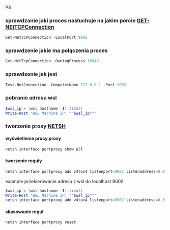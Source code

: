 PS


### sprawdzanie jaki proces nasłuchuje na jakim porcie [GET-NEtTCPConnection](https://docs.microsoft.com/en-us/powershell/module/nettcpip/get-nettcpconnection?view=winserver2012r2-ps&redirectedfrom=MSDN)

``` PowerShell 
Get-NetTCPConnection -LocalPort 9002
```


### sprawdzenie jakie ma połączenia proces

``` PowerShell 
Get-NetTcpConnection -OwningProcess 18948
```


### sprawdzenie jak jest 

``` PowerShell 
Test-NetConnection -ComputerName 127.0.0.1 -Port 9002
```

### pobranie adresu wsl
``` PowerShell 
$wsl_ip = (wsl hostname -I).trim()
Write-Host "WSL Machine IP: ""$wsl_ip"""
```

### tworzenie proxy [NETSH](https://docs.microsoft.com/en-us/windows-server/networking/technologies/netsh/netsh-contexts)

#### wyświetlenie procy proxy 
``` PowerShell 
netsh interface portproxy show all 
```
#### tworzenie reguły

``` PowerShell 
netsh interface portproxy add v4tov4 listenport=9002 listenaddress=0.0.0.0 connectport=9002 connectaddress=192.168.8.9
```
example przekierowanie adresu z wsl do localhost 9002

``` PowerShell 
$wsl_ip = (wsl hostname -I).trim()
Write-Host "WSL Machine IP: ""$wsl_ip"""
netsh interface portproxy add v4tov4 listenport=9002 listenaddress=0.0.0.0 connectport=9002 connectaddress=$wsl_ip
```

#### skasowanie reguł 
``` PowerShell 
netsh interface portproxy reset
```